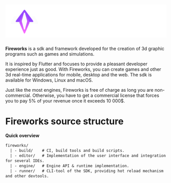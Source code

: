 # ![fireworks_logo](.github/images/fireworks_logo.png)

**Fireworks** is a sdk and framework developed for the creation 
of 3d graphic programs such as games and simulations.

It is inspired by Flutter and focuses to provide a pleasant developer experience just as good.
With Fireworks, you can create games and other 3d real-time applications for mobile, desktop and the web.
The sdk is available for Windows, Linux and macOS.

Just like the most engines, Fireworks is free of charge as long you are non-commercial. 
Otherwise, you have to get a commercial license that forces you to pay 5% of your revenue once it exceeds 10 000$.
# Fireworks source structure

**Quick overview**
````
fireworks/
  | - build/    # CI, build tools and build scripts.
  | - editor/   # Implementation of the user interface and integration for several IDEs.
  | - engine/   # Engine API & runtime implementation.
  | - runner/   # CLI-tool of the SDK, providing hot reload mechanism and other devtools.
````